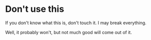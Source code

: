 # Don't use this

If you don't know what this is, don't touch it. I may break everything.

Well, it probably won't, but not much good will come out of it.
